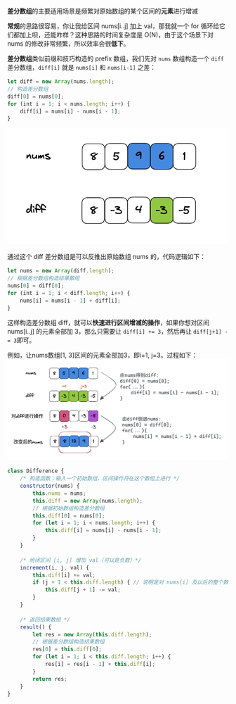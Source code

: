 **差分数组**的主要适用场景是频繁对原始数组的某个区间的**元素**进行增减

**常规**的思路很容易，你让我给区间 nums[i..j] 加上 val，那我就一个 for 循环给它们都加上呗，还能咋样？这种思路的时间复杂度是 O(N)，由于这个场景下对 nums 的修改非常频繁，所以效率会很**低下**。


**差分数组**类似前缀和技巧构造的 prefix 数组，我们先对 `nums` 数组构造一个 `diff` 差分数组，`diff[i]` 就是 `nums[i]` 和 `nums[i-1]` 之差：

```js
let diff = new Array(nums.length);
// 构造差分数组
diff[0] = nums[0];
for (int i = 1; i < nums.length; i++) {
    diff[i] = nums[i] - nums[i - 1];
}
```
<img src='./picture/step1.png'/>

通过这个 diff 差分数组是可以反推出原始数组 nums 的，代码逻辑如下：
```js
let nums = new Array(diff.length);
// 根据差分数组构造结果数组
nums[0] = diff[0];
for (int i = 1; i < diff.length; i++) {
    nums[i] = nums[i - 1] + diff[i];
}
```
这样构造差分数组 diff，就可以**快速进行区间增减的操作**，如果你想对区间 nums[i..j] 的元素全部加 3，那么只需要让 `diff[i] += 3`，然后再让 `diff[j+1] -= 3`即可。

例如，让nums数组[1, 3]区间的元素全部加3，即i=1, j=3。过程如下：
<img src='./picture/pic2.png'/>

```js
class Difference {
    /* 构造函数：输入一个初始数组，区间操作将在这个数组上进行 */
    constructor(nums) {
        this.nums = nums;
        this.diff = new Array(nums.length);
        // 根据初始数组构造差分数组
        this.diff[0] = nums[0];
        for (let i = 1; i < nums.length; i++) {
            this.diff[i] = nums[i] - nums[i - 1];
        }
    }

    /* 给闭区间 [i, j] 增加 val（可以是负数）*/
    increment(i, j, val) {
        this.diff[i] += val;
        if (j + 1 < this.diff.length) { // 说明是对 nums[i] 及以后的整个数组都进行修改，那么就不需要再给 diff 数组减 val 了
            this.diff[j + 1] -= val;
        }
    }

    /* 返回结果数组 */
    result() {
        let res = new Array(this.diff.length);
        // 根据差分数组构造结果数组
        res[0] = this.diff[0];
        for (let i = 1; i < this.diff.length; i++) {
            res[i] = res[i - 1] + this.diff[i];
        }
        return res;
    }
}
```